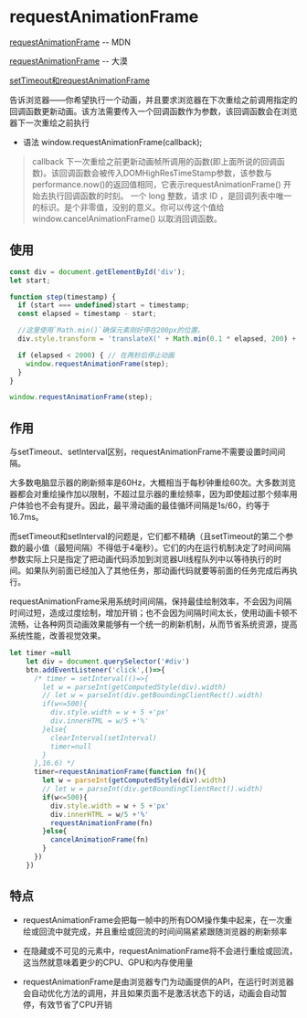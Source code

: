 
# requestAnimationFrame
[requestAnimationFrame](https://developer.mozilla.org/zh-CN/docs/Web/API/Window/requestAnimationFrame) -- MDN

[requestAnimationFrame](https://www.w3cplus.com/javascript/requestAnimationFrame.html) -- 大漠

[setTimeout和requestAnimationFrame](https://juejin.im/post/6844904083204079630)

[](https://segmentfault.com/a/1190000014661035)

[](https://github.com/sl1673495/blogs/issues/47)

告诉浏览器——你希望执行一个动画，并且要求浏览器在下次重绘之前调用指定的回调函数更新动画。该方法需要传入一个回调函数作为参数，该回调函数会在浏览器下一次重绘之前执行



* 语法
window.requestAnimationFrame(callback);
>callback 下一次重绘之前更新动画帧所调用的函数(即上面所说的回调函数)。该回调函数会被传入DOMHighResTimeStamp参数，该参数与performance.now()的返回值相同，它表示requestAnimationFrame() 开始去执行回调函数的时刻。
>一个 long 整数，请求 ID ，是回调列表中唯一的标识。是个非零值，没别的意义。你可以传这个值给 window.cancelAnimationFrame() 以取消回调函数。


## 使用



```js
const div = document.getElementById('div'); 
let start;

function step(timestamp) {
  if (start === undefined)start = timestamp;
  const elapsed = timestamp - start;

  //这里使用`Math.min()`确保元素刚好停在200px的位置。
  div.style.transform = 'translateX(' + Math.min(0.1 * elapsed, 200) + 'px)';

  if (elapsed < 2000) { // 在两秒后停止动画
    window.requestAnimationFrame(step);
  }
}

window.requestAnimationFrame(step);
```

## 作用

与setTimeout、setInterval区别，requestAnimationFrame不需要设置时间间隔。

大多数电脑显示器的刷新频率是60Hz，大概相当于每秒钟重绘60次。大多数浏览器都会对重绘操作加以限制，不超过显示器的重绘频率，因为即使超过那个频率用户体验也不会有提升。因此，最平滑动画的最佳循环间隔是1s/60，约等于16.7ms。

而setTimeout和setInterval的问题是，它们都不精确（且setTimeout的第二个参数的最小值（最短间隔）不得低于4毫秒）。它们的内在运行机制决定了时间间隔参数实际上只是指定了把动画代码添加到浏览器UI线程队列中以等待执行的时间。如果队列前面已经加入了其他任务，那动画代码就要等前面的任务完成后再执行。

requestAnimationFrame采用系统时间间隔，保持最佳绘制效率，不会因为间隔时间过短，造成过度绘制，增加开销；也不会因为间隔时间太长，使用动画卡顿不流畅，让各种网页动画效果能够有一个统一的刷新机制，从而节省系统资源，提高系统性能，改善视觉效果。


```js
let timer =null
    let div = document.querySelector('#div')
    btn.addEventListener('click',()=>{
      /* timer = setInterval(()=>{
        let w = parseInt(getComputedStyle(div).width)
        // let w = parseInt(div.getBoundingClientRect().width)
        if(w<=500){
          div.style.width = w + 5 +'px'
          div.innerHTML = w/5 +'%'
        }else{
          clearInterval(setInterval)
          timer=null
        }
      },16.6) */
      timer=requestAnimationFrame(function fn(){
        let w = parseInt(getComputedStyle(div).width)
        // let w = parseInt(div.getBoundingClientRect().width)
        if(w<=500){
          div.style.width = w + 5 +'px'
          div.innerHTML = w/5 +'%'
          requestAnimationFrame(fn)
        }else{
          cancelAnimationFrame(fn)
        }
      })
    })
```


## 特点
* requestAnimationFrame会把每一帧中的所有DOM操作集中起来，在一次重绘或回流中就完成，并且重绘或回流的时间间隔紧紧跟随浏览器的刷新频率

* 在隐藏或不可见的元素中，requestAnimationFrame将不会进行重绘或回流，这当然就意味着更少的CPU、GPU和内存使用量

* requestAnimationFrame是由浏览器专门为动画提供的API，在运行时浏览器会自动优化方法的调用，并且如果页面不是激活状态下的话，动画会自动暂停，有效节省了CPU开销

